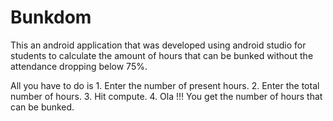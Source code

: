 # Bunkdom
This an android application that was developed using android studio for students to calculate the amount of hours that can be bunked without the attendance dropping below 75%.

All you have to do is 1. Enter the number of present hours. 2. Enter the total number of hours. 3. Hit compute. 4. Ola !!! You get the number of hours that can be bunked.
